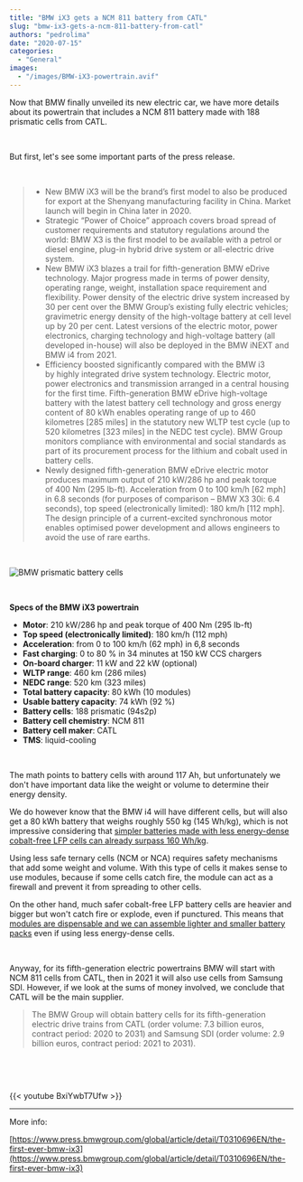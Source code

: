 ```yaml
---
title: "BMW iX3 gets a NCM 811 battery from CATL"
slug: "bmw-ix3-gets-a-ncm-811-battery-from-catl"
authors: "pedrolima"
date: "2020-07-15"
categories:
  - "General"
images:
  - "/images/BMW-iX3-powertrain.avif"
---
```


Now that BMW finally unveiled its new electric car, we have more details about its powertrain that includes a NCM 811 battery made with 188 prismatic cells from CATL.

 

But first, let's see some important parts of the press release.

 

> - New BMW iX3 will be the brand’s first model to also be produced for export at the Shenyang manufacturing facility in China. Market launch will begin in China later in 2020.
> - Strategic “Power of Choice” approach covers broad spread of customer requirements and statutory regulations around the world: BMW X3 is the first model to be available with a petrol or diesel engine, plug-in hybrid drive system or all-electric drive system.
> - New BMW iX3 blazes a trail for fifth-generation BMW eDrive technology. Major progress made in terms of power density, operating range, weight, installation space requirement and flexibility. Power density of the electric drive system increased by 30 per cent over the BMW Group’s existing fully electric vehicles; gravimetric energy density of the high-voltage battery at cell level up by 20 per cent. Latest versions of the electric motor, power electronics, charging technology and high-voltage battery (all developed in-house) will also be deployed in the BMW iNEXT and BMW i4 from 2021.
> - Efficiency boosted significantly compared with the BMW i3 by highly integrated drive system technology. Electric motor, power electronics and transmission arranged in a central housing for the first time. Fifth-generation BMW eDrive high-voltage battery with the latest battery cell technology and gross energy content of 80 kWh enables operating range of up to 460 kilometres \[285 miles\] in the statutory new WLTP test cycle (up to 520 kilometres \[323 miles\] in the NEDC test cycle). BMW Group monitors compliance with environmental and social standards as part of its procurement process for the lithium and cobalt used in battery cells.
> - Newly designed fifth-generation BMW eDrive electric motor produces maximum output of 210 kW/286 hp and peak torque of 400 Nm (295 lb-ft). Acceleration from 0 to 100 km/h \[62 mph\] in 6.8 seconds (for purposes of comparison – BMW X3 30i: 6.4 seconds), top speed (electronically limited): 180 km/h \[112 mph\]. The design principle of a current-excited synchronous motor enables optimised power development and allows engineers to avoid the use of rare earths.

 

![BMW prismatic battery cells](images/BMW-prismatic-battery-cells.avif)

 

**Specs of the BMW iX3 powertrain**

- **Motor**: 210 kW/286 hp and peak torque of 400 Nm (295 lb-ft)
- **Top speed (electronically limited)**: 180 km/h (112 mph)
- **Acceleration**: from 0 to 100 km/h (62 mph) in 6,8 seconds
- **Fast charging**: 0 to 80 % in 34 minutes at 150 kW CCS chargers
- **On-board charger**: 11 kW and 22 kW (optional)
- **WLTP range**: 460 km (286 miles)
- **NEDC range**: 520 km (323 miles)
- **Total battery capacity**: 80 kWh (10 modules)
- **Usable battery capacity**: 74 kWh (92 %)
- **Battery cells**: 188 prismatic (94s2p)
- **Battery cell chemistry**: NCM 811
- **Battery cell maker**: CATL
- **TMS**: liquid-cooling

 

The math points to battery cells with around 117 Ah, but unfortunately we don't have important data like the weight or volume to determine their energy density.

We do however know that the BMW i4 will have different cells, but will also get a 80 kWh battery that weighs roughly 550 kg (145 Wh/kg), which is not impressive considering that [simpler batteries made with less energy-dense cobalt-free LFP cells can already surpass 160 Wh/kg](/2020/06/21/most-energy-dense-cobalt-free-batteries/).

Using less safe ternary cells (NCM or NCA) requires safety mechanisms that add some weight and volume. With this type of cells it makes sense to use modules, because if some cells catch fire, the module can act as a firewall and prevent it from spreading to other cells.

On the other hand, much safer cobalt-free LFP battery cells are heavier and bigger but won't catch fire or explode, even if punctured. This means that [modules are dispensable and we can assemble lighter and smaller battery packs](/2020/04/12/simple-solution-for-safer-cheaper-more-energy-dense-batteries/) even if using less energy-dense cells.

 

Anyway, for its fifth-generation electric powertrains BMW will start with NCM 811 cells from CATL, then in 2021 it will also use cells from Samsung SDI. However, if we look at the sums of money involved, we conclude that CATL will be the main supplier.

> The BMW Group will obtain battery cells for its fifth-generation electric drive trains from CATL (order volume: 7.3 billion euros, contract period: 2020 to 2031) and Samsung SDI (order volume: 2.9 billion euros, contract period: 2021 to 2031).

 

 

{{< youtube BxiYwbT7Ufw >}}

---

More info:

[https://www.press.bmwgroup.com/global/article/detail/T0310696EN/the-first-ever-bmw-ix3](https://www.press.bmwgroup.com/global/article/detail/T0310696EN/the-first-ever-bmw-ix3)
